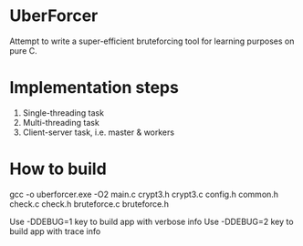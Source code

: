 # UberForcer

Attempt to write a super-efficient bruteforcing tool for learning purposes on pure C.

# Implementation steps

1. Single-threading task
2. Multi-threading task
3. Client-server task, i.e. master & workers

# How to build
gcc -o uberforcer.exe -O2 main.c crypt3.h crypt3.c config.h common.h check.c check.h bruteforce.c bruteforce.h

Use -DDEBUG=1 key to build app with verbose info
Use -DDEBUG=2 key to build app with trace info